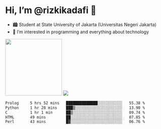 # Hi, I’m @rizkikadafi 👋
- 🏙 Student at State University of Jakarta (Universitas Negeri Jakarta)
- 👀 I’m interested in programming and everything about technology
<img height="180em" src="https://github-readme-stats.vercel.app/api?username=rizkikadafi&show_icons=true&hide_border=true&&count_private=true&include_all_commits=true" />
<img src="https://github-readme-stats.vercel.app/api/top-langs/?username=rizkikadafi&show_icons=true&hide_border=true&&count_private=true&include_all_commits=true" />

<!--START_SECTION:waka-->

```txt
Prolog     5 hrs 52 mins   ██████████████░░░░░░░░░░░   55.38 %
Python     1 hr 28 mins    ███▒░░░░░░░░░░░░░░░░░░░░░   13.90 %
C          1 hr 1 min      ██▒░░░░░░░░░░░░░░░░░░░░░░   09.74 %
HTML       49 mins         ██░░░░░░░░░░░░░░░░░░░░░░░   07.85 %
Perl       43 mins         █▓░░░░░░░░░░░░░░░░░░░░░░░   06.76 %
```

<!--END_SECTION:waka-->

<!---
rizkikadafi/rizkikadafi is a ✨ special ✨ repository because its `README.md` (this file) appears on your GitHub profile.
You can click the Preview link to take a look at your changes.
--->
